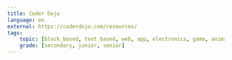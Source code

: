 ```yaml
---
title: Coder Dojo
language: en
external: https://coderdojo.com/resources/
tags:
    topic: [block_based, text_based, web, app, electronics, game, animation]
    grade: [secondary, junior, senior]
---
```


